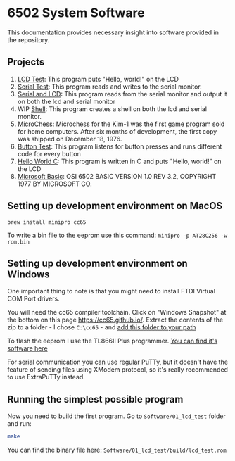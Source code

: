 # 6502 System Software

This documentation provides necessary insight into software provided in the repository.

## Projects

1. [LCD Test](01_lcd_test): This program puts "Hello, world!" on the LCD
2. [Serial Test](02_serial_test): This program reads and writes to the serial monitor.
3. [Serial and LCD](03_serial_and_lcd): This program reads from the serial monitor and output it on both the lcd and serial monitor
4. WIP [Shell](04_shell): This program creates a shell on both the lcd and serial monitor.
5. [MicroChess](05_microchess): Microchess for the Kim-1 was the first game program sold for home computers. After six months of development, the first copy was shipped on December 18, 1976.
6. [Button Test](06_button_test): This program listens for button presses and runs different code for every button
7. [Hello World C](07_hello_world_c): This program is written in C and puts "Hello, world!" on the LCD
8. [Microsoft Basic](08_ms_basic): OSI 6502 BASIC VERSION 1.0 REV 3.2, COPYRIGHT 1977 BY MICROSOFT CO.


## Setting up development environment on MacOS

```
brew install minipro cc65
```

To write a bin file to the eeprom use this command: `minipro -p AT28C256 -w rom.bin`


## Setting up development environment on Windows

One important thing to note is that you might need to install FTDI Virtual COM Port drivers.

You will need the cc65 compiler toolchain. Click on "Windows Snapshot" at the bottom on this page https://cc65.github.io/.
Extract the contents of the zip to a folder - I chose `C:\cc65` - and [add this folder to your path](https://www.architectryan.com/2018/03/17/add-to-the-path-on-windows-10/)

To flash the eeprom I use the TL866II Plus programmer. [You can find it's software here](http://forums.xgecu.com/viewthread.php?tid=20&page=1&extra=#pid23)

For serial communication you can use regular PuTTy, but it doesn't have the feature of sending files using XModem protocol,
so it's really recommended to use ExtraPuTTy instead.

## Running the simplest possible program

Now you need to build the first program. Go to `Software/01_lcd_test` folder and run:

```sh
make
```

You can find the binary file here: `Software/01_lcd_test/build/lcd_test.rom`
